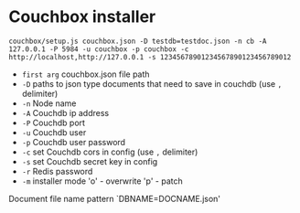 Couchbox installer
==================

    couchbox/setup.js couchbox.json -D testdb=testdoc.json -n cb -A 127.0.0.1 -P 5984 -u couchbox -p couchbox -c http://localhost,http://127.0.0.1 -s 12345678901234567890123456789012

* `first arg` couchbox.json file path
* `-D` paths to json type documents that need to save in couchdb (use `,` delimiter)
* `-n` Node name
* `-A` Couchdb ip address
* `-P` Couchdb port
* `-u` Couchdb user
* `-p` Couchdb user password
* `-c` set Couchdb cors in config (use `,` delimiter)
* `-s` set Couchdb secret key in config
* `-r` Redis password
* `-m` installer mode 'o' - overwrite 'p' - patch

Document file name pattern `DBNAME=DOCNAME.json'

